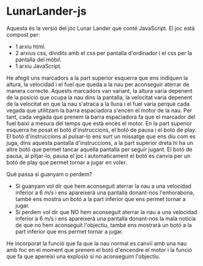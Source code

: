 # LunarLander-js

Aquesta és la versió del joc Lunar Lander que conté JavaScript.
El joc està compost per:
- 1 arxiu html.
- 2 arxius css, dividits amb el css per pantalla d'ordinador i el css per la pantalla del mòbil.
- 1 arxiu JavaScript.

He afegit uns marcadors a la part superior esquerra que ens indiquen la altura, la velocidad i el fuel que queda a la nau per aconseguir aterrar de manera correcte. Aquests marcadors van variant, la altura varia depenent de la posició que ocupa la nau dins la pantalla, la velocitat varia depenent de la velocitat en que la nau s'atraca a la lluna i el fuel varia perquè cada vegada que utilitzam la barra espaciadora s'encén el motor de la nau. Per tant, cada vegada que prenem la barra espaciadora fa que el marcador del fuel baixi a mesura del temps que està encès el motor.
En la part superior esquerra he posat el botó d'instruccions, el botó de pausa i el botó de play. El botó d'instruccions al pulsar-lo ens surt un missatge que ens diu com es juga, dins aquesta pantalla d'instruccions, a la part superior dreta hi ha un altre botó que permet tancar aquella pantalla per seguir jugant. El botó de pausa, al pitjar-lo, pausa el joc i automaticament el botó es canvia per un botó de play que permet tornar a jugar en voler.

Què passa si guanyam o perdem?
- Si guanyam vol dir que hem aconseguit aterrar la nau a una velocidad inferior a 6 m/s i ens apareixerà una pantalla donant-nos l'enhorabona, també ens mostra un botó a la part inferior que ens permet tornar a jugar.
- Si perdem vol dir que NO hem aconseguit aterrar la nau a una velocidad inferior a 6 m/s i ens apareixerà una pantalla donant-nos la mala noticia de que no hem aconseguit l'objectiu, també ens mostrarà un botó a la part inferior que ens permet tornar a jugar.

He incorporat la funció que fa que la nau normal es canviï amb una nau amb foc en el moment que prenem el botó d'encendre el motor i la funció que fa que apereixi una explosió si no aconseguim l'objectiu.
 

